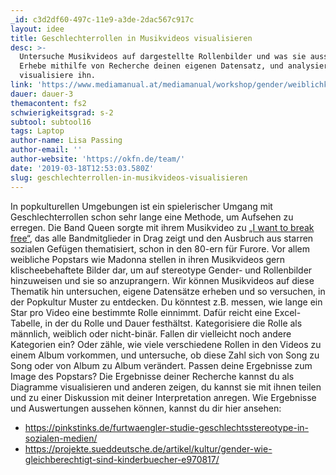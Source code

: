 ```yaml
---
_id: c3d2df60-497c-11e9-a3de-2dac567c917c
layout: idee
title: Geschlechterrollen in Musikvideos visualisieren
desc: >-
  Untersuche Musikvideos auf dargestellte Rollenbilder und was sie aussagen.
  Erhebe mithilfe von Recherche deinen eigenen Datensatz, und analysiere und
  visualisiere ihn.
link: 'https://www.mediamanual.at/mediamanual/workshop/gender/weiblichkeit.php'
dauer: dauer-3
themacontent: fs2
schwierigkeitsgrad: s-2
subtool: subtool16
tags: Laptop
author-name: Lisa Passing
author-email: ''
author-website: 'https://okfn.de/team/'
date: '2019-03-18T12:53:03.580Z'
slug: geschlechterrollen-in-musikvideos-visualisieren
---
```

In popkulturellen Umgebungen ist ein spielerischer Umgang mit Geschlechterrollen schon sehr lange eine Methode, um Aufsehen zu erregen. Die Band Queen sorgte mit ihrem Musikvideo zu [„I want to break free“](https://www.youtube.com/watch?v=DH8q2ifO3pI), das alle Bandmitglieder in Drag zeigt und den Ausbruch aus starren sozialen Gefügen thematisiert, schon in den 80-ern für Furore.
Vor allem weibliche Popstars wie Madonna stellen in ihren Musikvideos gern klischeebehaftete Bilder dar, um auf stereotype Gender- und Rollenbilder hinzuweisen und sie so anzuprangern. 
Wir können Musikvideos auf diese Thematik hin untersuchen, eigene Datensätze erheben und so versuchen, in der Popkultur Muster zu entdecken. 
Du könntest z.B. messen, wie lange ein Star pro Video eine bestimmte Rolle einnimmt. Dafür reicht eine Excel-Tabelle, in der du Rolle und Dauer festhältst. Kategorisiere die Rolle als männlich, weiblich oder nicht-binär. Fallen dir vielleicht noch andere Kategorien ein? Oder zähle, wie viele verschiedene Rollen in den Videos zu einem Album vorkommen, und untersuche, ob diese Zahl sich von Song zu Song oder von Album zu Album verändert. Passen deine Ergebnisse zum Image des Popstars?
Die Ergebnisse deiner Recherche kannst du als Diagramme visualisieren und anderen zeigen, du kannst sie mit ihnen teilen und zu einer Diskussion mit deiner Interpretation anregen.
Wie Ergebnisse und Auswertungen aussehen können, kannst du dir hier ansehen:
* https://pinkstinks.de/furtwaengler-studie-geschlechtsstereotype-in-sozialen-medien/
* https://projekte.sueddeutsche.de/artikel/kultur/gender-wie-gleichberechtigt-sind-kinderbuecher-e970817/
